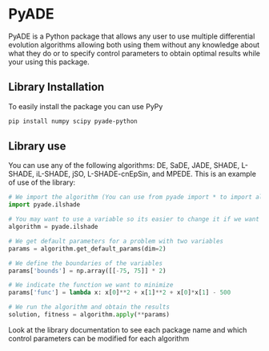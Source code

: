 # PyADE

PyADE is a Python package that allows any user to use multiple differential evolution algorithms allowing both using them without any knowledge about what they do or to specify control parameters to obtain optimal results while your using this package.

## Library Installation
To easily install the package you can use PyPy


```bash
pip install numpy scipy pyade-python
```

## Library use
You can use any of the following algorithms: DE, SaDE, JADE, SHADE, L-SHADE, iL-SHADE, jSO, L-SHADE-cnEpSin, and MPEDE. This is an example of use of the library:
```python
# We import the algorithm (You can use from pyade import * to import all of them)
import pyade.ilshade 

# You may want to use a variable so its easier to change it if we want
algorithm = pyade.ilshade 

# We get default parameters for a problem with two variables
params = algorithm.get_default_params(dim=2) 

# We define the boundaries of the variables
params['bounds'] = np.array([[-75, 75]] * 2) 

# We indicate the function we want to minimize
params['func'] = lambda x: x[0]**2 + x[1]**2 + x[0]*x[1] - 500 

# We run the algorithm and obtain the results
solution, fitness = algorithm.apply(**params)
```

Look at the library documentation to see each package name and which control parameters can be modified for each algorithm
